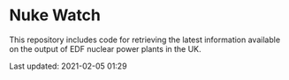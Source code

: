 # Nuke Watch

This repository includes code for retrieving the latest information available on the output of EDF nuclear power plants in the UK.

Last updated: 2021-02-05 01:29